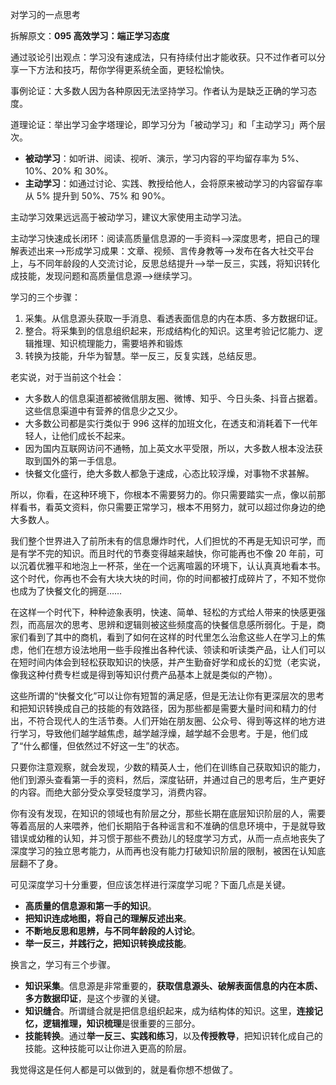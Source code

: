 对学习的一点思考

拆解原文：**095 高效学习：端正学习态度**

通过驳论引出观点：学习没有速成法，只有持续付出才能收获。只不过作者可以分享一下方法和技巧，帮你学得更系统全面，更轻松愉快。

事例论证：大多数人因为各种原因无法坚持学习。作者认为是缺乏正确的学习态度。

道理论证：举出学习金字塔理论，即学习分为「被动学习」和「主动学习」两个层次。

-   **被动学习**：如听讲、阅读、视听、演示，学习内容的平均留存率为 5%、10%、20% 和 30%。
-   **主动学习**：如通过讨论、实践、教授给他人，会将原来被动学习的内容留存率从 5% 提升到 50%、75% 和 90%。

主动学习效果远远高于被动学习，建议大家使用主动学习法。

主动学习快速成长闭环：阅读高质量信息源的一手资料——>深度思考，把自己的理解表述出来——>形成学习成果：文章、视频、言传身教等——>发布在各大社交平台上，与不同年龄段的人交流讨论，反思总结提升——>举一反三，实践，将知识转化成技能，发现问题和高质量信息源——>继续学习。

学习的三个步骤：

1.   采集。从信息源头获取一手消息、看透表面信息的内在本质、多方数据印证。
2.   整合。将采集到的信息组织起来，形成结构化的知识。这里考验记忆能力、逻辑推理、知识梳理能力，需要培养和锻炼
3.   转换为技能，升华为智慧。举一反三，反复实践，总结反思。





老实说，对于当前这个社会：

-   大多数人的信息渠道都被微信朋友圈、微博、知乎、今日头条、抖音占据着。这些信息渠道中有营养的信息少之又少。
-   大多数公司都是实行类似于 996 这样的加班文化，在透支和消耗着下一代年轻人，让他们成长不起来。
-   因为国内互联网访问不通畅，加上英文水平受限，所以，大多数人根本没法获取到国外的第一手信息。
-   快餐文化盛行，绝大多数人都急于速成，心态比较浮燥，对事物不求甚解。

所以，你看，在这种环境下，你根本不需要努力的。你只需要踏实一点，像以前那样看书，看英文资料，你只需要正常学习，根本不用努力，就可以超过你身边的绝大多数人。

我们整个世界进入了前所未有的信息爆炸时代，人们担忧的不再是无知识可学，而是有学不完的知识。而且时代的节奏变得越来越快，你可能再也不像 20 年前，可以沉着优雅平和地泡上一杯茶，坐在一个远离喧嚣的环境下，认认真真地看本书。这个时代，你再也不会有大块大块的时间，你的时间都被打成碎片了，不知不觉你也成为了快餐文化的拥趸……

在这样一个时代下，种种迹象表明，快速、简单、轻松的方式给人带来的快感更强烈，而高层次的思考、思辨和逻辑则被这些频度高的快餐信息感所弱化。于是，商家们看到了其中的商机，看到了如何在这样的时代里怎么治愈这些人在学习上的焦虑，他们在想方设法地用一些手段推出各种代读、领读和听读类产品，让人们可以在短时间内体会到轻松获取知识的快感，并产生勤奋好学和成长的幻觉（老实说，像我这种付费专栏或是得到等知识付费产品基本上就是类似的产物）。

这些所谓的“快餐文化”可以让你有短暂的满足感，但是无法让你有更深层次的思考和把知识转换成自己的技能的有效路径，因为那些都是需要大量时间和精力的付出，不符合现代人的生活节奏。人们开始在朋友圈、公众号、得到等这样的地方进行学习，导致他们越学越焦虑，越学越浮燥，越学越不会思考。于是，他们成了“什么都懂，但依然过不好这一生”的状态。

只要你注意观察，就会发现，少数的精英人士，他们在训练自己获取知识的能力，他们到源头查看第一手的资料，然后，深度钻研，并通过自己的思考后，生产更好的内容。而绝大部分受众享受轻度学习，消费内容。

你有没有发现，在知识的领域也有阶层之分，那些长期在底层知识阶层的人，需要等着高层的人来喂养，他们长期陷于各种谣言和不准确的信息环境中，于是就导致错误或幼稚的认知，并习惯于那些不费劲儿的轻度学习方式，从而一点点地丧失了深度学习的独立思考能力，从而再也没有能力打破知识阶层的限制，被困在认知底层翻不了身。

可见深度学习十分重要，但应该怎样进行深度学习呢？下面几点是关键。

-   **高质量的信息源和第一手的知识**。
-   **把知识连成地图，将自己的理解反述出来**。
-   **不断地反思和思辨，与不同年龄段的人讨论**。
-   **举一反三，并践行之，把知识转换成技能**。

换言之，学习有三个步骤。

-   **知识采集**。信息源是非常重要的，**获取信息源头、破解表面信息的内在本质、多方数据印证**，是这个步骤的关键。
-   **知识缝合**。所谓缝合就是把信息组织起来，成为结构体的知识。这里，**连接记忆，逻辑推理，知识梳理**是很重要的三部分。
-   **技能转换**。通过**举一反三、实践和练习**，以及**传授教导**，把知识转化成自己的技能。这种技能可以让你进入更高的阶层。

我觉得这是任何人都是可以做到的，就是看你想不想做了。

